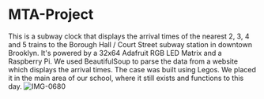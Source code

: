 # MTA-Project
This is a subway clock that displays the arrival times of the nearest 2, 3, 4 and 5 trains to the Borough Hall / Court Street subway station in downtown Brooklyn. 
It's powered by a 32x64 Adafruit RGB LED Matrix and a Raspberry Pi. We used BeautifulSoup to parse the data from a website which displays the arrival times. The case was built using Legos. We placed it in the main area of our school, where it still exists and functions to this day. 
![IMG-0680](https://github.com/J-o-h-n--/MTA-Project/assets/8367698/a76902d5-9050-4a16-8db4-34472cd103d6)
